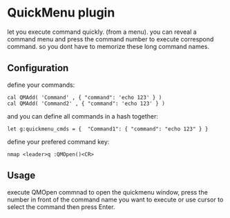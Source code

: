 

# QuickMenu plugin

let you execute command quickly. (from a menu). you can reveal a command menu
and press the command number to execute correspond command. so you dont have to
memorize these long command names.

## Configuration

define your commands:

    cal QMAdd( 'Command' , { "command": 'echo 123' } )
    cal QMAdd( 'Command2' , { "command": 'echo 123' } )

and you can define all commands in a hash together:

    let g:quickmenu_cmds = {  "Command1": { "command": "echo 123" } }

define your prefered command key:

    nmap <leader>q :QMOpen()<CR>


## Usage

execute QMOpen commnad to open the quickmenu window, press the number in front
of the command name you want to execute or use cursor to select the command
then press Enter.
